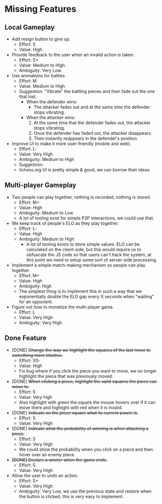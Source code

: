 # Missing Features

## Local Gameplay

- Add resign button to give up.
  - Effort: S
  - Value: High
- Provide feedback to the user when an invalid action is taken.
  - Effort: S+
  - Value: Medium to High.
  - Ambiguity: Very Low.
- Use animations for battles.
  - Effort: M
  - Value: Medium to High
  - Suggestion: "Vibrate" the battling pieces and then fade out the one that lost.
    - When the defender wins:
      - The attacker fades out and at the same time the defender stops vibrating.
    - When the attacker wins:
      1. At the same time that the defender fades out, the attacker stops vibrating.
      2. Once the defender has faded out, the attacker disappears.
      3. Then instantly reappears in the defender's position.
- Improve UI to make it more user-friendly (mobile and web).
  - Effort: L-
  - Value: Very High
  - Ambiguity: Medium to High
  - Suggestion:
  - lichess.org UI is pretty simple & good, we can borrow their ideas.

## Multi-player Gameplay

- Two people can play together, nothing is recorded, nothing is stored.
  - Effort: M+
  - Value: High
  - Ambiguity: Medium to Low
  - A lot of tooling exist for simple P2P interactions, we could use that.
- We keep track of people's ELO as they play together.
  - Effort: L-
  - Value: High
  - Ambiguity: Medium to High
    - A lot of tooling exists to store simple values. ELO can be calculated on the
      client-side, but this would require us to obfuscate the JS code so that users
      can't hack the system, at this point we need to setup some sort of server-side
      processing.
- Implement a simple match-making mechanism so people can play together.
  - Effort: M+
  - Value: High
  - Ambiguity: High
  - The simplest thing is to implement this in such a way that we exponentially
    double the ELO gap every X seconds when "waiting" for an opponent.
- Figure out how to monetize the multi-player game.
  - Effort: L
  - Value: Very High
  - Ambiguity: Very High

## Done Feature

- [DONE] ~~Change the way we highlight the squares of the last move to something more
  intuitive.~~
  - Effort: XS-
  - Value: High
  - Fix bug where if you click the piece you want to move, we no longer highlight the
    piece that was previously moved.
- [DONE] ~~When clicking a piece, highlight the valid squares the piece can move to.~~
  - Effort: S
  - Value: Very high
  - Also highlight with green the square the mouse hovers over if it can move there
    and highlight with red when it is invalid.
- [DONE] ~~Indicate on the piece square what its current power is.~~
  - Effort: S
  - Value: Very High
- [DONE] ~~Indicate what the probability of winning is when attacking a piece.~~
  - Effort: S
  - Value: Very High
  - We could show the probability when you click on a piece and then hover over an enemy
    piece.
- ~~[DONE] Declare a winner when the game ends.~~
  - Effort: S
  - Value: Very High
- Allow the user to undo an action.
  - Effort: S+
  - Value: Very High
  - Ambiguity: Very Low, we use the previous state and restore when the button
  is clicked, this is very easy to implement.
